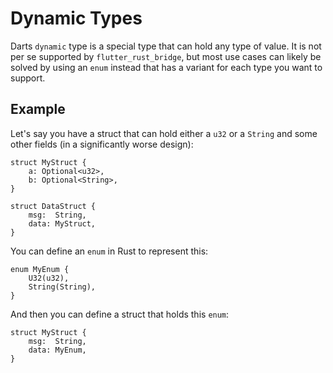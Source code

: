 # Dynamic Types

Darts `dynamic` type is a special type that can hold any type of value. It is
not per se supported by `flutter_rust_bridge`, but most use cases can likely be
solved by using an `enum` instead that has a variant for each type you want to
support.

## Example

Let's say you have a struct that can hold either a `u32` or a `String` and some
other fields (in a significantly worse design):

```rust,noplayground
struct MyStruct {
    a: Optional<u32>,
    b: Optional<String>,
}

struct DataStruct {
    msg:  String,
    data: MyStruct,
}
```

You can define an `enum` in Rust to represent this:

```rust,noplayground
enum MyEnum {
    U32(u32),
    String(String),
}
```

And then you can define a struct that holds this `enum`:

```rust,noplayground
struct MyStruct {
    msg:  String,
    data: MyEnum,
}
```

